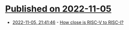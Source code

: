 # [Published on 2022-11-05](index.md)

* [2022-11-05, 21:41:46](https://lobste.rs/s/cagcib/how_close_is_risc_v_risc_i) - [How close is RISC-V to RISC-I?](https://web.archive.org/web/20220331041830/https://aspire.eecs.berkeley.edu/2017/06/how-close-is-risc-v-to-risc-i/)

